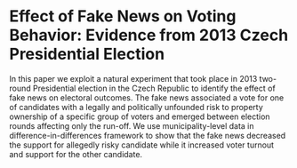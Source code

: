 # Effect of Fake News on Voting Behavior: Evidence from 2013 Czech Presidential Election

In this paper we exploit a natural experiment that took place in 2013 two-round Presidential election in the Czech Republic to identify the effect of fake news on electoral outcomes. The fake news associated a vote for one of candidates with a legally and politically unfounded risk to property ownership of a specific group of voters and emerged between election rounds affecting only the run-off. We use municipality-level data in difference-in-differences framework to show that the fake news decreased the support for allegedly risky candidate while it increased voter turnout and support for the other candidate.
